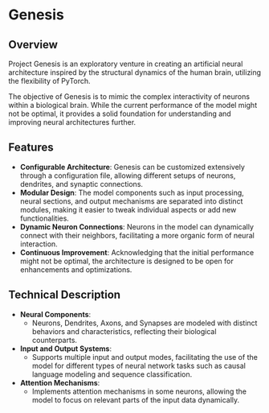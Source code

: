 # Genesis

## Overview

Project Genesis is an exploratory venture in creating an artificial neural architecture inspired by the structural dynamics of the human brain, utilizing the flexibility of PyTorch. 

The objective of Genesis is to mimic the complex interactivity of neurons within a biological brain. While the current performance of the model might not be optimal, it provides a solid foundation for understanding and improving neural architectures further.

## Features

- **Configurable Architecture**: Genesis can be customized extensively through a configuration file, allowing different setups of neurons, dendrites, and synaptic connections.
- **Modular Design**: The model components such as input processing, neural sections, and output mechanisms are separated into distinct modules, making it easier to tweak individual aspects or add new functionalities.
- **Dynamic Neuron Connections**: Neurons in the model can dynamically connect with their neighbors, facilitating a more organic form of neural interaction.
- **Continuous Improvement**: Acknowledging that the initial performance might not be optimal, the architecture is designed to be open for enhancements and optimizations.

## Technical Description

- **Neural Components**: 
  - Neurons, Dendrites, Axons, and Synapses are modeled with distinct behaviors and characteristics, reflecting their biological counterparts.
- **Input and Output Systems**: 
  - Supports multiple input and output modes, facilitating the use of the model for different types of neural network tasks such as causal language modeling and sequence classification.
- **Attention Mechanisms**: 
  - Implements attention mechanisms in some neurons, allowing the model to focus on relevant parts of the input data dynamically.
